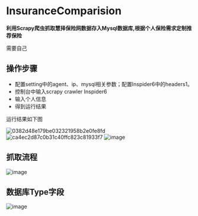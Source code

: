 # InsuranceComparision

**利用Scrapy爬虫抓取慧择保险网数据存入Mysql数据库,根据个人保险需求定制推荐保险**  


需要自己 

## 操作步骤  
* 配置setting中的agent、ip、mysql相关参数；配置Inspider6中的headers1。
* 控制台中输入scrapy crawler Inspider6  
* 输入个人信息  
* 得到运行结果  

运行结果如下图

![0382d48e179be032321958b2e0fe8fd](https://github.com/user-attachments/assets/99fbec4a-9b3d-4989-bedd-7ca198d2b60e)
![ca4ec2d87c0b31c40ffc823c81933f7](https://github.com/user-attachments/assets/cb4b1894-5a8f-4862-b157-0b3692405b47)
![image](https://github.com/user-attachments/assets/63d753c9-27c1-44ae-9555-1fe8ecc387c1)

## 抓取流程

![image](https://github.com/user-attachments/assets/f72f6675-ea18-4573-b58e-973d8cd9e6d3)



## 数据库Type字段  

![image](https://github.com/user-attachments/assets/9dfd90c4-3ba5-4d01-a1bb-3ffea3c276ef)

